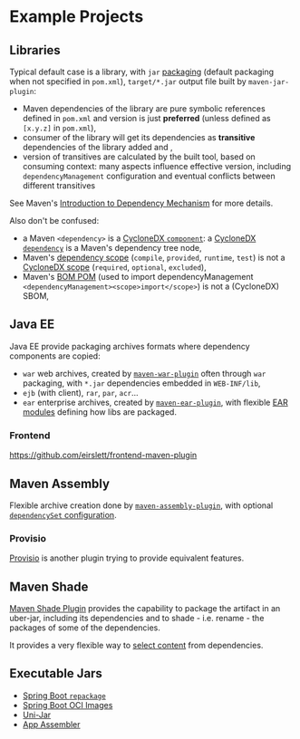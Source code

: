 Example Projects
================

## Libraries

Typical default case is a library, with `jar` [packaging](https://maven.apache.org/guides/introduction/introduction-to-the-lifecycle.html#Packaging) (default packaging when not specified in `pom.xml`),
`target/*.jar` output file built by `maven-jar-plugin`:
- Maven dependencies of the library are pure symbolic references defined in `pom.xml` and version is just **preferred**
  (unless defined as `[x.y.z]` in `pom.xml`),
- consumer of the library will get its dependencies as **transitive** dependencies of the library added and ,
- version of transitives are calculated by the built tool, based on consuming context: many aspects influence effective
  version, including `dependencyManagement` configuration and eventual conflicts between different transitives

See Maven's [Introduction to Dependency Mechanism](https://maven.apache.org/guides/introduction/introduction-to-dependency-mechanism.html)
for more details.

Also don't be confused:
- a Maven `<dependency>` is a [CycloneDX `component`](https://cyclonedx.org/docs/1.6/json/#components):
  a [CycloneDX `dependency`](https://cyclonedx.org/docs/1.6/json/#dependencies) is a Maven's dependency tree node,  
- Maven's [dependency scope](https://maven.apache.org/guides/introduction/introduction-to-dependency-mechanism.html#Dependency_Scope)
  (`compile`, `provided`, `runtime`, `test`) is not a [CycloneDX scope](https://cyclonedx.org/docs/1.6/json/#components_items_scope)
  (`required`, `optional`, `excluded`),
- Maven's [BOM POM](https://maven.apache.org/guides/introduction/introduction-to-dependency-mechanism.html#bill-of-materials-bom-poms)
(used to import dependencyManagement `<dependencyManagement><scope>import</scope>`) is not a (CycloneDX) SBOM,

## Java EE

Java EE provide packaging archives formats where dependency components are copied:

- `war` web archives, created by [`maven-war-plugin`](https://maven.apache.org/plugins/maven-war-plugin/) often through
  `war` packaging, with `*.jar` dependencies embedded in `WEB-INF/lib`,
- `ejb` (with client), `rar`, `par`, `acr`...
- `ear` enterprise archives, created by [`maven-ear-plugin`](https://maven.apache.org/plugins/maven-ear-plugin/), with
  flexible [EAR modules](https://maven.apache.org/plugins/maven-ear-plugin/modules.html) defining how libs are packaged.

### Frontend

https://github.com/eirslett/frontend-maven-plugin

## Maven Assembly

Flexible archive creation done by [`maven-assembly-plugin`](https://maven.apache.org/plugins/maven-assembly-plugin/),
with optional [`dependencySet` configuration](https://maven.apache.org/plugins/maven-assembly-plugin/assembly.html#class_dependencySet).

### Provisio

[Provisio](https://github.com/jvanzyl/provisio) is another plugin trying to provide equivalent features.

## Maven Shade

[Maven Shade Plugin](https://maven.apache.org/plugins/maven-shade-plugin/) provides the capability to package the
artifact in an uber-jar, including its dependencies and to shade - i.e. rename - the packages of some of the dependencies.

It provides a very flexible way to [select content](https://maven.apache.org/plugins/maven-shade-plugin/examples/includes-excludes.html)
from dependencies.

## Executable Jars

- [Spring Boot `repackage`](https://docs.spring.io/spring-boot/maven-plugin/packaging.html)
- [Spring Boot OCI Images](https://docs.spring.io/spring-boot/maven-plugin/build-image.html)
- [Uni-Jar](https://github.com/nsoft/uno-jar)
- [App Assembler](https://www.mojohaus.org/appassembler/appassembler-maven-plugin/index.html)
